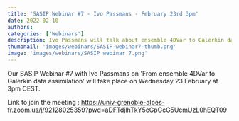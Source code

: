 ```yaml
---
title: 'SASIP Webinar #7 - Ivo Passmans - February 23rd 3pm'
date: 2022-02-10
authors:
categories: ['Webinars']
description: Ivo Passmans will talk about ensemble 4DVar to Galerkin data assimilation
thumbnail: 'images/webinars/SASIP-webinar7-thumb.png'
image: 'images/webinars/SASIP webinar 7.png'
---
```

Our SASIP Webinar #7 with Ivo Passmans on 'From ensemble 4DVar to Galerkin data assimilation' will take place on Wednesday 23 February at 3pm CEST.

Link to join the meeting : https://univ-grenoble-alpes-fr.zoom.us/j/92128025359?pwd=aDFTdjlhTkY5cGpGcG5UcmUzL0hEQT09 
